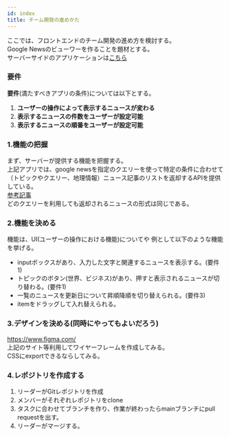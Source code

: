 ```yaml
---
id: index
title: チーム開発の進めかた
---
```



ここでは、フロントエンドのチーム開発の進め方を検討する。  
Google Newsのビューワーを作ることを題材とする。  
サーバーサイドのアプリケーションは[こちら](https://github.com/KMDMNAK/Google-News-API)  

### 要件
**要件**(満たすべきアプリの条件)については以下とする。

1. **ユーザーの操作によって表示するニュースが変わる**
2. **表示するニュースの件数をユーザーが設定可能**
3. **表示するニュースの順番をユーザーが設定可能**



### 1.機能の把握
まず、サーバーが提供する機能を把握する。  
上記アプリでは、google newsを指定のクエリーを使って特定の条件に合わせて（トピックやクエリー、地理情報）ニュース記事のリストを返却するAPIを提供している。  
[参考記事](https://qiita.com/KMD/items/872d8f4eed5d6ebf5df1)  
どのクエリーを利用しても返却されるニュースの形式は同じである。

### 2.機能を決める

機能は、UI(ユーザーの操作における機能)についてや
例として以下のような機能を挙げる。

- inputボックスがあり、入力した文字と関連するニュースを表示する。(要件1)
- トピックのボタン(世界、ビジネス)があり、押すと表示されるニュースが切り替わる。(要件1)
- 一覧のニュースを更新日について昇順降順を切り替えられる。(要件3)
- itemをドラッグして入れ替えられる。


### 3.デザインを決める(同時にやってもよいだろう)

https://www.figma.com/  
上記のサイト等利用してワイヤーフレームを作成してみる。  
CSSにexportできるならしてみる。


### 4.レポジトリを作成する

1. リーダーがGitレポジトリを作成
2. メンバーがそれぞれレポジトリをclone
3. タスクに合わせてブランチを作り、作業が終わったらmainブランチにpull requestを出す。
4. リーダーがマージする。

